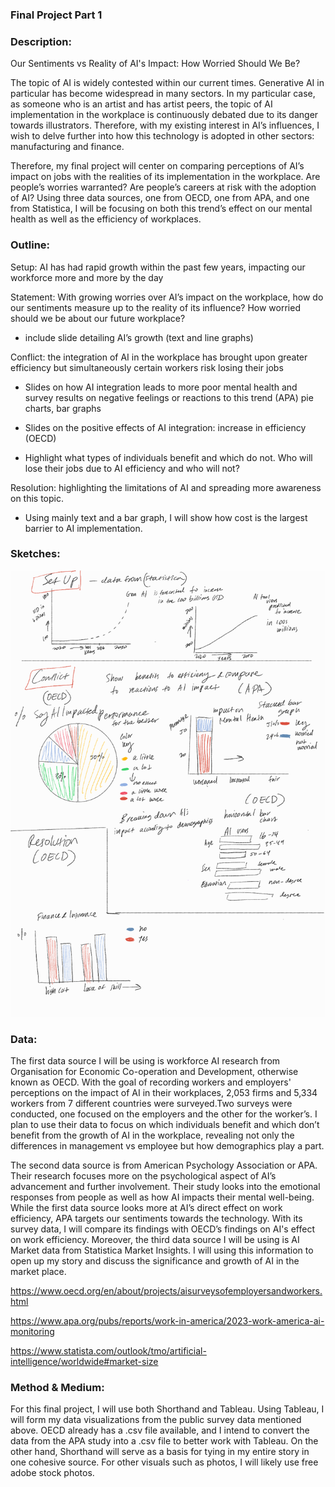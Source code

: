 ### **Final Project Part 1**


### **Description:**

Our Sentiments vs Reality of AI's Impact: How Worried Should We Be?

The topic of AI is widely contested within our current times. Generative AI in particular has become widespread in many sectors. In my particular case, as someone who is an artist and has artist peers, the topic of AI implementation in the workplace is continuously debated due to its danger towards illustrators. Therefore, with my existing interest in AI’s influences, I wish to delve further into how this technology is adopted in other sectors: manufacturing and finance.

Therefore, my final project will center on comparing perceptions of AI’s impact on jobs with the realities of its implementation in the workplace. Are people’s worries warranted? Are people’s careers at risk with the adoption of AI? Using three data sources, one from OECD, one from APA, and one from Statistica, I will be focusing on both this trend’s effect on our mental health as well as the efficiency of workplaces. 


### **Outline:**
Setup: AI has had rapid growth within the past few years, impacting our workforce more and more by the day

Statement:  With growing worries over AI’s impact on the workplace, how do our sentiments measure up to the reality of its influence? How worried should we be about our future workplace?

- include slide detailing AI’s growth (text and line graphs)

Conflict: the integration of AI in the workplace has brought upon greater efficiency but simultaneously certain workers risk losing their jobs

- Slides on how AI integration leads to more poor mental health and survey results on negative feelings or reactions to this trend (APA) pie charts, bar graphs

- Slides on the positive effects of AI integration: increase in efficiency (OECD) 

- Highlight what types of individuals benefit and which do not. Who will lose their jobs due to AI efficiency and who will not?

Resolution: highlighting the limitations of AI and spreading more awareness on this topic.

- Using mainly text and a bar graph, I will show how cost is the largest barrier to AI implementation.

### **Sketches:**

<img src="Notes_241119_123336_0.png" width="600"/>

### **Data:**

The first data source I will be using is workforce AI research from Organisation for Economic Co-operation and Development, otherwise known as OECD. With the goal of recording workers and employers' perceptions on the impact of AI in their workplaces, 2,053 firms and 5,334 workers from 7 different countries were surveyed.Two surveys were conducted, one focused on the employers and the other for the worker’s. I plan to use their data to focus on which individuals benefit and which don’t benefit from the growth of AI in the workplace, revealing not only the differences in management vs employee but how demographics play a part.

The second data source is from American Psychology Association or APA. Their research focuses more on the psychological aspect of AI’s advancement and further involvement. Their study looks into the emotional responses from people as well as how AI impacts their mental well-being. While the first data source looks more at AI’s direct effect on work efficiency, APA targets our sentiments towards the technology. With its survey data, I will compare its findings with OECD’s findings on AI's effect on work efficiency. Moreover, the third data source I will be using is AI Market data from Statistica Market Insights. I will using this information to open up my story and discuss the significance and growth of AI in the market place.

<a href="https://www.oecd.org/en/about/projects/aisurveysofemployersandworkers.html"> https://www.oecd.org/en/about/projects/aisurveysofemployersandworkers.html </a>

<a href="https://www.apa.org/pubs/reports/work-in-america/2023-work-america-ai-monitoring"> https://www.apa.org/pubs/reports/work-in-america/2023-work-america-ai-monitoring </a>

<a href= "https://www.statista.com/outlook/tmo/artificial-intelligence/worldwide#market-size"> https://www.statista.com/outlook/tmo/artificial-intelligence/worldwide#market-size </a>


### **Method & Medium:**

For this final project, I will use both Shorthand and Tableau. Using Tableau, I will form my data visualizations from the public survey data mentioned above. OECD already has a .csv file available, and I intend to convert the data from the APA study into a .csv file to better work with Tableau.  On the other hand, Shorthand will serve as a basis for tying in my entire story in one cohesive source. For other visuals such as photos, I will likely use free adobe stock photos.
